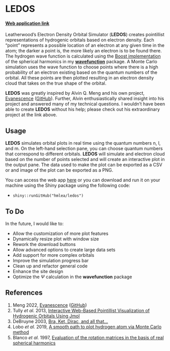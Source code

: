 
<!-- README.md is generated from README.Rmd. Please edit that file -->

# LEDOS

<!-- badges: start -->
<!-- badges: end -->

#### [Web application link](https://hmlea.shinyapps.io/ledos/)

Leatherwood’s Electron Density Orbital Simulator (**LEDOS**) creates
pointillist representations of hydrogenic orbitals based on electron
density. Each “point” represents a possible location of an electron at
any given time in the atom; the darker a point is, the more likely an
electron is to be found there. The hydrogen wave function is calculated
using the [Boost
implementation](https://www.boost.org/doc/libs/1_80_0/libs/math/doc/html/math_toolkit/sf_poly/sph_harm.html)
of the spherical harmonics in my
[**wavefunction**](https://github.com/hmlea/wavefunction) package. A
Monte Carlo simulation uses the wave function to choose points where
there is a high probability of an electron existing based on the quantum
numbers of the orbital. All these points are then plotted resulting in
an electron density cloud that takes on the true shape of the orbital.

**LEDOS** was greatly inspired by Alvin Q. Meng and his own project,
[Evanescence](https://al2me6.github.io/evanescence)
([GitHub](https://github.com/al2me6/evanescence)). Further, Alvin
enthusiastically shared insight into his project and answered many of my
technical questions. I wouldn’t have been able to create **LEDOS**
without his help; please check out his extraordinary project at the link
above.

## Usage

**LEDOS** simulates orbital plots in real time using the quantum numbers
n, l, and m. On the left-hand selection pane, you can choose quantum
numbers that correspond to different orbitals. **LEDOS** will simulate
and electron cloud based on the number of points selected and will
create an interactive plot in the output pane. The data used to make the
plot can be exported as a CSV or and image of the plot can be exported
as a PNG.

You can access the web app [here](https://hmlea.shinyapps.io/ledos/) or
you can download and run it on your machine using the Shiny package
using the following code:

-   `shiny::runGitHub("hmlea/ledos")`

## To Do

In the future, I would like to:

-   Allow the customization of more plot features
-   Dynamically resize plot with window size
-   Rework the download buttons
-   Allow advanced options to create large data sets
-   Add support for more complex orbitals
-   Improve the simulation progress bar
-   Clean up and refactor general code
-   Enhance the site design
-   Optimize the $\Psi$ calculation in the **wavefunction** package

## References

1.  Meng 2022, [Evanescence](https://al2me6.github.io/evanescence)
    ([GitHub](https://github.com/al2me6/evanescence))
2.  Tully *et al.* 2013, [Interactive Web-Based Pointillist
    Visualization of Hydrogenic Orbitals Using
    Jmol](https://doi.org/10.1021/ed300393s)
3.  DeBruyne 2003, [Bra, Ket, Dirac, and all
    that…](https://faculty.washington.edu/seattle/physics441/441xxxindex.html)
4.  Lobo *et al.* 2019, [A smooth path to plot hydrogen atom via Monte
    Carlo method](https://doi.org/10.1590/1806-9126-RBEF-2019-0073)
5.  Blanco *et al.* 1997, [Evaluation of the rotation matrices in the
    basis of real spherical
    harmonics](https://doi.org/10.1016/S0166-1280(97)00185-1)
